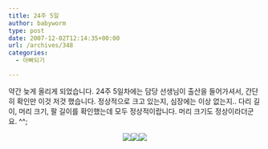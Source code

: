 ```yaml
---
title: 24주 5일
author: babyworm
type: post
date: 2007-12-02T12:14:35+00:00
url: /archives/348
categories:
  - 아빠되기

---
```

<DIV align=left>약간 늦게 올리게 되었습니다. 24주 5일차에는 담당 선생님이 출산을 들어가셔서, 간단히 확인만 이것 저것 했습니다.  
정상적으로 크고 있는지, 심장에는 이상 없는지.. 다리 길이, 머리 크기, 팔 길이를 확인했는데 모두 정상적이랍니다. 머리 크기도 정상이라더군요. ^^;  
</DIV>  
<P align=center><img decoding="async" src="https://i0.wp.com/babyworm.net/wordpress/wp-content/uploads/1/gk0.jpg?w=400" class="aligncenter" data-recalc-dims="1" /><img decoding="async" src="https://i0.wp.com/babyworm.net/wordpress/wp-content/uploads/1/ek0.jpg?w=400" class="aligncenter" data-recalc-dims="1" /><img decoding="async" src="https://i0.wp.com/babyworm.net/wordpress/wp-content/uploads/1/gk1.jpg?w=400" class="aligncenter" data-recalc-dims="1" />

  
<P align=center></P></p>